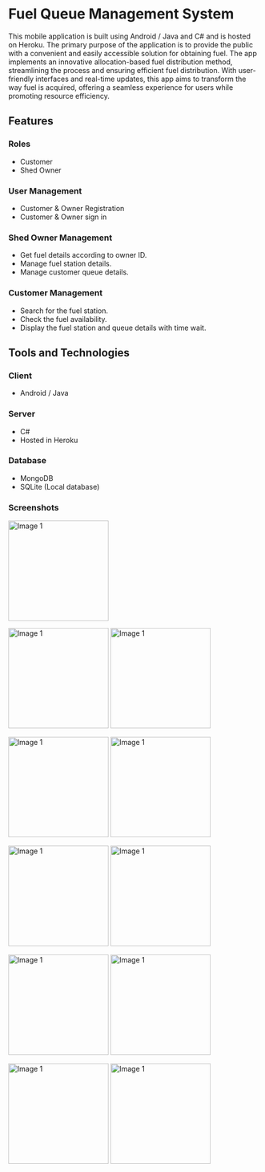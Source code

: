 # Fuel Queue Management System 

This mobile application is built using Android / Java and C# and is hosted on Heroku. The primary purpose of the application is to provide the public with a convenient and easily accessible solution for obtaining fuel. The app implements an innovative allocation-based fuel distribution method, streamlining the process and ensuring efficient fuel distribution. With user-friendly interfaces and real-time updates, this app aims to transform the way fuel is acquired, offering a seamless experience for users while promoting resource efficiency.

## Features

### Roles
- Customer
- Shed Owner

### User Management 
- Customer & Owner Registration
- Customer & Owner sign in

### Shed Owner Management 
- Get fuel details according to owner ID.
- Manage fuel station details.
- Manage customer queue details.

### Customer Management
- Search for the fuel station.
- Check the fuel availability.
- Display the fuel station and queue details with time wait.

## Tools and Technologies 

### Client
- Android / Java

### Server 
- C#
- Hosted in Heroku

### Database
- MongoDB
- SQLite (Local database)

### Screenshots

<img src="https://github.com/Isira-Uditha/FuelQueueManagement/assets/61306132/dcbfa306-b7d9-424b-b837-1db2702adcdc" alt="Image 1" width="200"/>

<img src="https://github.com/Isira-Uditha/FuelQueueManagement/assets/61306132/3db4b7c1-1f92-4fa4-8ed2-1d05b9ba84eb" alt="Image 1" width="200"/>  <img src="https://github.com/Isira-Uditha/FuelQueueManagement/assets/61306132/005384ff-fda7-45d6-a0d6-a108fe5bdd3e" alt="Image 1" width="200"/>

<img src="https://github.com/Isira-Uditha/FuelQueueManagement/assets/61306132/6dd4f794-f59e-4b7a-86c5-d061c11a705c" alt="Image 1" width="200"/>  <img src="https://github.com/Isira-Uditha/FuelQueueManagement/assets/61306132/a9c6b9d8-4cf3-42c6-911f-5f0eefb775f9" alt="Image 1" width="200"/>

<img src="https://github.com/Isira-Uditha/FuelQueueManagement/assets/61306132/54b71334-b28b-441b-b62f-04bd120e1164" alt="Image 1" width="200"/>  <img src="https://github.com/Isira-Uditha/FuelQueueManagement/assets/61306132/253d5817-a98a-453b-9eb9-63c8b800239a" alt="Image 1" width="200"/>

<img src="https://github.com/Isira-Uditha/FuelQueueManagement/assets/61306132/63998e7d-2247-4771-a45a-8342f8da89fc" alt="Image 1" width="200"/>  <img src="https://github.com/Isira-Uditha/FuelQueueManagement/assets/61306132/a09118cd-7b1a-4ef2-a4bb-affec9c142a3" alt="Image 1" width="200"/>

<img src="https://github.com/Isira-Uditha/FuelQueueManagement/assets/61306132/af6a9e59-033d-406b-aa89-48d1f6325036" alt="Image 1" width="200"/>  <img src="https://github.com/Isira-Uditha/FuelQueueManagement/assets/61306132/3d954a12-cdbf-447e-b4c6-03a452187d43" alt="Image 1" width="200"/>
